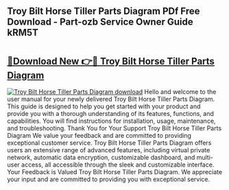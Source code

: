 ## Troy Bilt Horse Tiller Parts Diagram PDf Free Download - Part-ozb Service Owner Guide kRM5T

# <h2><a href="http://dfjgust.blite.top/?on=Troy+Bilt+Horse+Tiller+Parts+Diagram">🔗Download New 👉🔴 Troy Bilt Horse Tiller Parts Diagram</a></h2>

[![Troy Bilt Horse Tiller Parts Diagram download](https://i.imgur.com/lujVjoI.png)](http://dfjgust.blite.top/?on=Troy+Bilt+Horse+Tiller+Parts+Diagram)
Hello and welcome to the user manual for your newly delivered Troy Bilt Horse Tiller Parts Diagram. This guide is designed to help you get started with your product and provide you with a thorough understanding of its features, functions, and capabilities. You will find instructions for installation, usage, maintenance, and troubleshooting. Thank You for Your Support Troy Bilt Horse Tiller Parts Diagram We value your feedback and are committed to providing exceptional customer service. Troy Bilt Horse Tiller Parts Diagram offers users an extensive range of advanced features, including virtual private network, automatic data encryption, customizable dashboard, and multi-user access, all accessible through the sleek and customizable interface. Your Feedback is Valued Troy Bilt Horse Tiller Parts Diagram. We appreciate your input and are committed to providing you with exceptional service.

